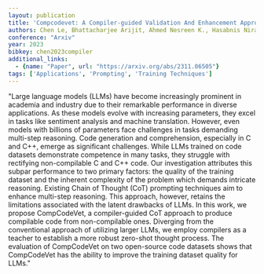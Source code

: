 ```yaml
---
layout: publication
title: 'Compcodevet: A Compiler-guided Validation And Enhancement Approach For Code Dataset'
authors: Chen Le, Bhattacharjee Arijit, Ahmed Nesreen K., Hasabnis Niranjan, Oren Gal, Lei Bin, Jannesari Ali
conference: "Arxiv"
year: 2023
bibkey: chen2023compiler
additional_links:
  - {name: "Paper", url: "https://arxiv.org/abs/2311.06505"}
tags: ['Applications', 'Prompting', 'Training Techniques']
---
```

"Large language models (LLMs) have become increasingly prominent in academia and industry due to their remarkable performance in diverse applications. As these models evolve with increasing parameters, they excel in tasks like sentiment analysis and machine translation. However, even models with billions of parameters face challenges in tasks demanding multi-step reasoning. Code generation and comprehension, especially in C and C++, emerge as significant challenges. While LLMs trained on code datasets demonstrate competence in many tasks, they struggle with rectifying non-compilable C and C++ code. Our investigation attributes this subpar performance to two primary factors: the quality of the training dataset and the inherent complexity of the problem which demands intricate reasoning. Existing Chain of Thought (CoT) prompting techniques aim to enhance multi-step reasoning. This approach, however, retains the limitations associated with the latent drawbacks of LLMs. In this work, we propose CompCodeVet, a compiler-guided CoT approach to produce compilable code from non-compilable ones. Diverging from the conventional approach of utilizing larger LLMs, we employ compilers as a teacher to establish a more robust zero-shot thought process. The evaluation of CompCodeVet on two open-source code datasets shows that CompCodeVet has the ability to improve the training dataset quality for LLMs."
